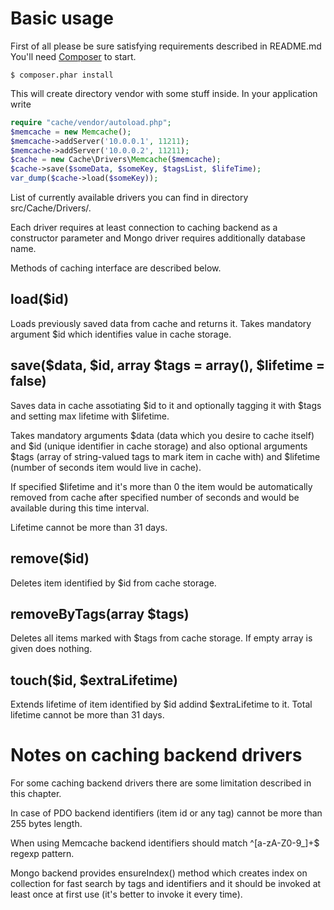 Basic usage
===========

First of all please be sure satisfying requirements described in README.md
You'll need [Composer](http://getcomposer.org/download/) to start.

    $ composer.phar install

This will create directory vendor with some stuff inside. In your application write

```php
require "cache/vendor/autoload.php";
$memcache = new Memcache();
$memcache->addServer('10.0.0.1', 11211);
$memcache->addServer('10.0.0.2', 11211);
$cache = new Cache\Drivers\Memcache($memcache);
$cache->save($someData, $someKey, $tagsList, $lifeTime);
var_dump($cache->load($someKey));
```

List of currently available drivers you can find in directory src/Cache/Drivers/.

Each driver requires at least connection to caching backend as a constructor parameter and Mongo driver requires additionally database name.

Methods of caching interface are described below.

load($id)
---------

Loads previously saved data from cache and returns it. Takes mandatory argument $id which identifies value in cache storage.

save($data, $id, array $tags = array(), $lifetime = false)
----------------------------------------------------------

Saves data in cache assotiating $id to it and optionally tagging it with $tags and setting max lifetime with $lifetime.

Takes mandatory arguments $data (data which you desire to cache itself) and $id (unique identifier in cache storage) and also optional arguments $tags (array of string-valued tags to mark item in cache with) and $lifetime (number of seconds item would live in cache).

If specified $lifetime and it's more than 0 the item would be automatically removed from cache after specified number of seconds and would be available during this time interval.

Lifetime cannot be more than 31 days.

remove($id)
-----------

Deletes item identified by $id from cache storage.

removeByTags(array $tags)
-------------------------

Deletes all items marked with $tags from cache storage.
If empty array is given does nothing.

touch($id, $extraLifetime)
--------------------------

Extends lifetime of item identified by $id addind $extraLifetime to it.
Total lifetime cannot be more than 31 days.


Notes on caching backend drivers
================================

For some caching backend drivers there are some limitation described in this chapter.

In case of PDO backend identifiers (item id or any tag) cannot be more than 255 bytes length.

When using Memcache backend identifiers should match ^[a-zA-Z0-9_]+$ regexp pattern.

Mongo backend provides ensureIndex() method which creates index on collection for fast search by tags and identifiers and it should be invoked at least once at first use (it's better to invoke it every time).
